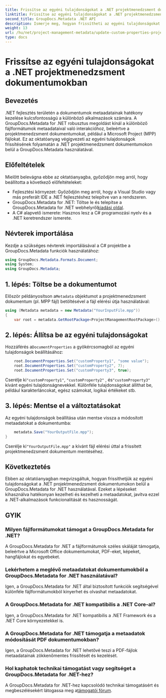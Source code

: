 ```yaml
---
title: Frissítse az egyéni tulajdonságokat a .NET projektmenedzsment dokumentumokban
linktitle: Frissítse az egyéni tulajdonságokat a .NET projektmenedzsment dokumentumokban
second_title: GroupDocs.Metadata .NET API
description: Ismerje meg, hogyan frissítheti az egyéni tulajdonságokat a .NET projektmenedzsment dokumentumokban a GroupDocs.Metadata for .NET használatával. Javítsa a metaadatkezelést alkalmazásaiban.
weight: 13
url: /hu/net/project-management-metadata/update-custom-properties-project-management-documents/
type: docs
---
```

# Frissítse az egyéni tulajdonságokat a .NET projektmenedzsment dokumentumokban

## Bevezetés
.NET fejlesztés területén a dokumentumok metaadatainak hatékony kezelése kulcsfontosságú a különböző alkalmazások számára. A GroupDocs.Metadata for .NET robusztus megoldást kínál a különböző fájlformátumok metaadataival való interakcióhoz, beleértve a projektmenedzsment dokumentumokat, például a Microsoft Project (MPP) fájlokat. Ez az oktatóanyag végigvezeti az egyéni tulajdonságok frissítésének folyamatán a .NET projektmenedzsment dokumentumokon belül a GroupDocs.Metadata használatával.
## Előfeltételek
Mielőtt belevágna ebbe az oktatóanyagba, győződjön meg arról, hogy beállította a következő előfeltételeket:
- Fejlesztési környezet: Győződjön meg arról, hogy a Visual Studio vagy más preferált IDE a .NET fejlesztéshez telepítve van a rendszeren.
-  GroupDocs.Metadata for .NET: Töltse le és telepítse a GroupDocs.Metadata for .NET webhelyről[kiadási oldal](https://releases.groupdocs.com/metadata/net/).
- A C# alapvető ismerete: Hasznos lesz a C# programozási nyelv és a .NET keretrendszer ismerete.

## Névterek importálása
Kezdje a szükséges névterek importálásával a C# projektbe a GroupDocs.Metadata funkciók használatához:
```csharp
using GroupDocs.Metadata.Formats.Document;
using System;
using GroupDocs.Metadata;
```
## 1. lépés: Töltse be a dokumentumot
 Először példányosítson a`Metadata` objektumot a projektmenedzsment dokumentum (pl. MPP fájl) betöltésével a fájl elérési útja használatával:
```csharp
using (Metadata metadata = new Metadata("YourInputFile.mpp"))
{
    var root = metadata.GetRootPackage<ProjectManagementRootPackage>();
```
## 2. lépés: Állítsa be az egyéni tulajdonságokat
 Hozzáférés a`DocumentProperties` a gyökércsomagból az egyéni tulajdonságok beállításához:
```csharp
    root.DocumentProperties.Set("customProperty1", "some value");
    root.DocumentProperties.Set("customProperty2", 7);
    root.DocumentProperties.Set("customProperty3", true);
```
 Cserélje ki`"customProperty1"`, `"customProperty2"` , és`"customProperty3"` kívánt egyéni tulajdonságnevekkel. Különféle tulajdonságokat állíthat be, például karakterláncokat, egész számokat, logikai értékeket stb.
## 3. lépés: Mentse el a változtatásokat
Az egyéni tulajdonságok beállítása után mentse vissza a módosított metaadatokat a dokumentumba:
```csharp
    metadata.Save("YourOutputFile.mpp");
}
```
 Cserélje ki`"YourOutputFile.mpp"` a kívánt fájl elérési úttal a frissített projektmenedzsment dokumentum mentéséhez.

## Következtetés
Ebben az oktatóanyagban megvizsgáltuk, hogyan frissíthetjük az egyéni tulajdonságokat a .NET projektmenedzsment dokumentumokon belül a GroupDocs.Metadata for .NET használatával. Ezeket a lépéseket kihasználva hatékonyan kezelheti és kezelheti a metaadatokat, javítva ezzel a .NET-alkalmazások funkcionalitását és hasznosságát.

## GYIK
### Milyen fájlformátumokat támogat a GroupDocs.Metadata for .NET?
A GroupDocs.Metadata for .NET a fájlformátumok széles skáláját támogatja, beleértve a Microsoft Office dokumentumokat, PDF-eket, képeket, hangfájlokat és egyebeket.
### Lekérhetem a meglévő metaadatokat dokumentumokból a GroupDocs.Metadata for .NET használatával?
Igen, a GroupDocs.Metadata for .NET által biztosított funkciók segítségével különféle fájlformátumokból kinyerhet és olvashat metaadatokat.
### A GroupDocs.Metadata for .NET kompatibilis a .NET Core-al?
Igen, a GroupDocs.Metadata for .NET kompatibilis a .NET Framework és a .NET Core környezetekkel is.
### A GroupDocs.Metadata for .NET támogatja a metaadatok módosítását PDF dokumentumokban?
Igen, a GroupDocs.Metadata for .NET lehetővé teszi a PDF-fájlok metaadatainak zökkenőmentes frissítését és kezelését.
### Hol kaphatok technikai támogatást vagy segítséget a GroupDocs.Metadata for .NET-hez?
 A GroupDocs.Metadata for .NET-hez kapcsolódó technikai támogatásért és megbeszélésekért látogassa meg a[támogatói fórum](https://forum.groupdocs.com/c/metadata/14).